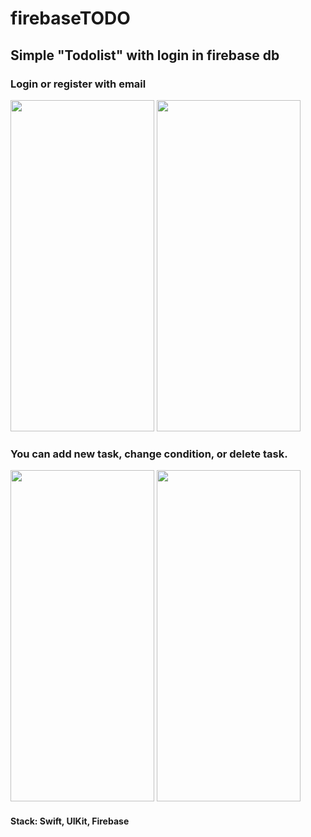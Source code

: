 # firebaseTODO

## Simple "Todolist" with login in firebase db

### Login or register with email
<img src="https://user-images.githubusercontent.com/87662841/164267580-48c88c30-2e9c-4bd3-b3c8-869837a72d8c.png" width="230" height="530"> <img src="https://user-images.githubusercontent.com/87662841/164267594-bfc73911-44ed-4dcb-8315-4914ede30f24.png" width="230" height="530">   

### You can add new task, change condition, or delete task.

<img src="https://user-images.githubusercontent.com/87662841/164267606-6b3ac85a-e21e-4ef9-a0e5-f50fc3a74acd.png" width="230" height="530"> <img src="https://user-images.githubusercontent.com/87662841/164267614-1ee5a42f-911e-482a-8161-b2b0167052e7.png" width="230" height="530">  

#### Stack: Swift, UIKit, Firebase
